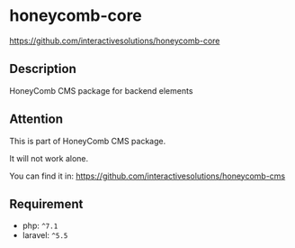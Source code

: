 # honeycomb-core
https://github.com/interactivesolutions/honeycomb-core

## Description

HoneyComb CMS package for backend elements

## Attention

This is part of HoneyComb CMS package.

It will not work alone.

You can find it in:
https://github.com/interactivesolutions/honeycomb-cms


## Requirement

 - php: `^7.1`
 - laravel: `^5.5`
